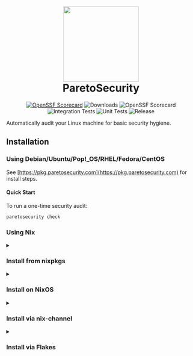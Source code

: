 <h1 align="center">
  <img src="https://avatars.githubusercontent.com/u/87074796?s=200&v=4" width = "200" height = "200">
  <br />
  ParetoSecurity
</h1>

<p align="center">
<a href="https://raw.githack.com/wiki/ParetoSecurity/agent/coverage.html"><img src="https://github.com/ParetoSecurity/agent/wiki/coverage.svg" alt="OpenSSF Scorecard"></a>
<img src="https://img.shields.io/github/downloads/ParetoSecurity/agent/total?label=Downloads" alt="Downloads">
<img src="https://api.scorecard.dev/projects/github.com/ParetoSecurity/agent/badge" alt="OpenSSF Scorecard">
<img src="https://github.com/ParetoSecurity/agent/actions/workflows/build.yml/badge.svg" alt="Integration Tests">
<img src="https://github.com/ParetoSecurity/agent/actions/workflows/unit.yml/badge.svg" alt="Unit Tests">
<img src="https://github.com/ParetoSecurity/agent/actions/workflows/release.yml/badge.svg" alt="Release">
</p>



Automatically audit your Linux machine for basic security hygiene.

## Installation

### Using Debian/Ubuntu/Pop!_OS/RHEL/Fedora/CentOS

See [https://pkg.paretosecurity.com](https://pkg.paretosecurity.com) for install steps.


#### Quick Start

To run a one-time security audit:

```bash
paretosecurity check
```

### Using Nix

<details>
<summary>
  
### Install from nixpkgs

</summary>

#### Install CLI from nixpkgs

```ShellSession
$ nix-env -iA nixpkgs.paretosecurity
```

or

```ShellSession
$ nix profile install nixpkgs#paretosecurity
```

</details>

<details>
<summary>
  
### Install on NixOS

</summary>

#### Install NixOS module

Add this to your NixOS configuration:

```nix
{
  services.paretosecurity.enable = true;
}
```

This will install the agent and its root helper so you don't need `sudo` to run it.

#### Install CLI only in NixOS via nixpkgs

Add this to your NixOS configuration:

```nix
{ pkgs, ... }: {
  environment.systemPackages = [ pkgs.paretosecurity ];
}
```

#### Run checks

```ShellSession
$ paretosecurity check
```

This will analyze your system and provide a security report highlighting potential improvements and vulnerabilities.

If you did not install the root helper, you need to run it with `sudo`:

```ShellSession
$ sudo paretosecurity check
```

</details>

<details>
<summary>
  
### Install via nix-channel

</summary>

As root run:

```ShellSession
$ sudo nix-channel --add https://github.com/ParetoSecurity/agent/archive/main.tar.gz paretosecurity
$ sudo nix-channel --update
```

#### Install CLI via nix-channel

To install the `paretosecurity` binary:

```nix
{
  environment.systemPackages = [ (pkgs.callPackage <paretosecurity/pkgs/paretosecurity.nix> {}) ];
}
```

#### Run checks

```bash
paretosecurity check
```

This will analyze your system and provide a security report highlighting potential improvements and vulnerabilities.

</details>


<details>
<summary>

### Install via Flakes

</summary>


#### Install CLI via Flakes

Using [NixOS module](https://wiki.nixos.org/wiki/NixOS_modules)
(replace system "x86_64-linux" with your system):

```nix
{
  environment.systemPackages = [ paretosecurity.packages.x86_64-linux.default ];
}
```

e.g. inside your `flake.nix` file:

```nix
{
  inputs.paretosecurity.url = "github:paretosecurity/agent";
  # ...

  outputs = { self, nixpkgs, paretosecurity }: {
    # change `yourhostname` to your actual hostname
    nixosConfigurations.yourhostname = nixpkgs.lib.nixosSystem {
      system = "x86_64-linux";
      modules = [
        # ...
        {
          environment.systemPackages = [ paretosecurity.packages.${system}.default ];
        }
      ];
    };
  };
}
```

#### Run checks

```bash
paretosecurity check
```

This will analyze your system and provide a security report highlighting potential improvements and vulnerabilities.
</details>
